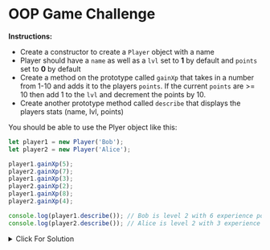 # OOP Game Challenge

**Instructions:**

- Create a constructor to create a `Player` object with a name
- Player should have a `name` as well as a `lvl` set to **1** by default and `points` set to **0** by default
- Create a method on the prototype called `gainXp` that takes in a number from 1-10 and adds it to the players `points`. If the current `points` are >= 10 then add 1 to the `lvl` and decrement the points by 10.
- Create another prototype method called `describe` that displays the players stats (name, lvl, points)

You should be able to use the Plyer object like this:

```js
let player1 = new Player('Bob');
let player2 = new Player('Alice');

player1.gainXp(5);
player2.gainXp(7);
player1.gainXp(3);
player2.gainXp(2);
player1.gainXp(8);
player2.gainXp(4);

console.log(player1.describe()); // Bob is level 2 with 6 experience points
console.log(player2.describe()); // Alice is level 2 with 3 experience points
```

<details>
  <summary>Click For Solution</summary>

```js
function Player(name) {
  this.name = name;
  this.lvl = 1;
  this.points = 0;
}

Player.prototype.gainXp = function (xp) {
  this.points += xp;
  if (this.points >= 10) {
    this.lvl++;
    this.points -= 10;
  }
};

Player.prototype.describe = function () {
  return `${this.name} is level ${this.lvl} with ${this.points} experience points`;
};

let player1 = new Player('Bob');
let player2 = new Player('Alice');

player1.gainXp(5);
player2.gainXp(7);
player1.gainXp(3);
player2.gainXp(2);
player1.gainXp(8);
player2.gainXp(4);

console.log(player1.describe());
console.log(player2.describe());
```

</details>
